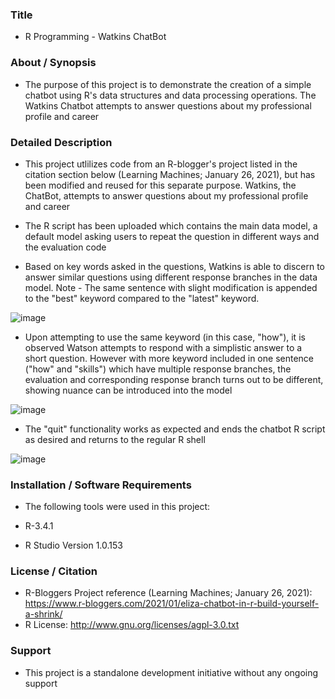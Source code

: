 ### Title

* R Programming - Watkins ChatBot

### About / Synopsis

* The purpose of this project is to demonstrate the creation of a simple chatbot using R's data structures and data processing operations. The Watkins Chatbot attempts to answer questions about my professional profile and career

### Detailed Description 

* This project utlilizes code from an R-blogger's project listed in the citation section below (Learning Machines; January 26, 2021), but has been modified and reused for this separate purpose. Watkins, the ChatBot, attempts to answer questions about my professional profile and career

* The R script has been uploaded which contains the main data model, a default model asking users to repeat the question in different ways and the evaluation code

* Based on key words asked in the questions, Watkins is able to discern to answer similar questions using different response branches in the data model. Note - The same sentence with slight modification is appended to the "best" keyword compared to the "latest" keyword.

![image](https://user-images.githubusercontent.com/46364751/120251648-3b1f2080-c250-11eb-8b7e-38eadd3cc7c8.png)


* Upon attempting to use the same keyword (in this case, "how"), it is observed Watson attempts to respond with a simplistic answer to a short question. However with more keyword included in one sentence ("how" and "skills") which have multiple response branches, the evaluation and corresponding response branch turns out to be different, showing nuance can be introduced into the model

![image](https://user-images.githubusercontent.com/46364751/120251671-483c0f80-c250-11eb-8a64-21ca5495e17e.png)


* The "quit" functionality works as expected and ends the chatbot R script as desired and returns to the regular R shell

![image](https://user-images.githubusercontent.com/46364751/120251678-4e31f080-c250-11eb-99b1-ad697b06cabc.png)


### Installation / Software Requirements

* The following tools were used in this project:

* R-3.4.1 
* R Studio Version 1.0.153

### License / Citation

* R-Bloggers Project reference (Learning Machines; January 26, 2021): https://www.r-bloggers.com/2021/01/eliza-chatbot-in-r-build-yourself-a-shrink/
* R License: http://www.gnu.org/licenses/agpl-3.0.txt

### Support

* This project is a standalone development initiative without any ongoing support

